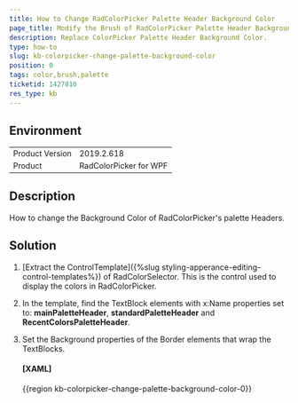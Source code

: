 ```yaml
---
title: How to Change RadColorPicker Palette Header Background Color
page_title: Modify the Brush of RadColorPicker Palette Header Background
description: Replace ColorPicker Palette Header Background Color.
type: how-to
slug: kb-colorpicker-change-palette-background-color
position: 0
tags: color,brush,palette
ticketid: 1427810
res_type: kb
---
```


## Environment
<table>
	<tbody>
		<tr>
			<td>Product Version</td>
			<td>2019.2.618</td>
		</tr>
		<tr>
			<td>Product</td>
			<td>RadColorPicker for WPF</td>
		</tr>
	</tbody>
</table>

## Description

How to change the Background Color of RadColorPicker's palette Headers.

## Solution

1. [Extract the ControlTemplate]({%slug styling-apperance-editing-control-templates%}) of RadColorSelector. This is the control used to display the colors in RadColorPicker.

2. In the template, find the TextBlock elements with x:Name properties set to: __mainPaletteHeader__, __standardPaletteHeader__ and __RecentColorsPaletteHeader__.

3. Set the Background properties of the Border elements that wrap the TextBlocks.

	#### __[XAML]__
	{{region kb-colorpicker-change-palette-background-color-0}}
		 <!--If you use NoXaml dlls set BasedOn="{StaticResource RadColorSelectorStyle}"-->
		 <Style x:Key="CustomRadColorSelectorStyle" TargetType="telerik:RadColorSelector">           
			<Setter Property="Template">
				<Setter.Value>
					<ControlTemplate TargetType="{x:Type telerik:RadColorSelector}">
						<!-- other parts of the template -->
						
						<!-- Change the Background property of the Border element -->
						<Border BorderBrush="#FF848484" BorderThickness="0,0,0,1" Background="#FFB900" Margin="0,0,0,3" Grid.Row="1">
							<TextBlock x:Name="mainPaletteHeader" Foreground="{TemplateBinding Foreground}" FontWeight="{TemplateBinding FontWeight}" FontStyle="{TemplateBinding FontStyle}" FontSize="{TemplateBinding FontSize}" Margin="10,2,2,2" Text="{TemplateBinding MainPaletteHeaderText}" VerticalAlignment="Center"/>
						</Border>

						<!-- other parts of the template -->
						
						<!-- Change the Background property of the Border element -->
						 <Border x:Name="StandardPaletteBorder" BorderBrush="#FF848484" BorderThickness="0,0,0,1" Background="#FFB900" Margin="0,2,0,3" Grid.Row="4">
							<TextBlock x:Name="standardPaletteHeader" Foreground="{TemplateBinding Foreground}" FontWeight="{TemplateBinding FontWeight}" FontSize="{TemplateBinding FontSize}" Margin="10,2,2,2" Text="{TemplateBinding StandardPaletteHeaderText}" VerticalAlignment="Center"/>
						</Border>
						
						<!-- other parts of the template -->
						
						<!-- Change the Background property of the Border element -->
						<Border x:Name="RecentColorsPaletteBorder" BorderBrush="#FF848484" BorderThickness="0,0,0,1" Background="#FFB900" Margin="0,2,0,3" Grid.Row="6" Visibility="Collapsed">
							<TextBlock x:Name="RecentColorsPaletteHeader" Foreground="{TemplateBinding Foreground}" FontWeight="{TemplateBinding FontWeight}" FontSize="{TemplateBinding FontSize}" Margin="10,2,2,2" Text="{TemplateBinding RecentColorsHeaderText}" VerticalAlignment="Center"/>
						</Border>
											
						<!-- other parts of the template -->
					</ControlTemplate>
				</Setter.Value>
			</Setter>
		</Style>
	{{endregion}}

4. Apply the customized template using the __ColorSelectorStyle__ property of RadColorPicker.

	#### __[XAML]__
	{{region kb-colorpicker-change-palette-background-color-0}}
		<telerik:RadColorPicker ColorSelectorStyle="{StaticResource CustomRadColorSelectorStyle}" />
	{{endregion}}
	
![](images/kb-colorpicker-change-palette-background-color-0.png)


